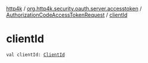 [http4k](../../index.md) / [org.http4k.security.oauth.server.accesstoken](../index.md) / [AuthorizationCodeAccessTokenRequest](index.md) / [clientId](./client-id.md)

# clientId

`val clientId: `[`ClientId`](../../org.http4k.security.oauth.server/-client-id/index.md)
